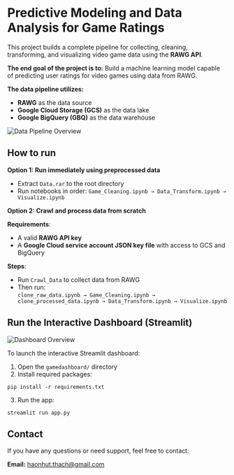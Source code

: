 #  Predictive Modeling and Data Analysis for Game Ratings
This project builds a complete pipeline for collecting, cleaning, transforming, and visualizing video game data using the **RAWG API**.

**The end goal of the project is to:**
Build a machine learning model capable of predicting user ratings for video games using data from RAWG.

**The data pipeline utilizes:**
- **RAWG** as the data source  
- **Google Cloud Storage (GCS)** as the data lake  
- **Google BigQuery (GBQ)** as the data warehouse

![Data Pipeline Overview](https://res.cloudinary.com/dnoubiojc/image/upload/v1754237829/Screenshot_2025-08-03_231555_odl1ck.png)

## How to run
**Option 1: Run immediately using preprocessed data**
- Extract `Data.rar` to the root directory  
- Run notebooks in order: `Game_Cleaning.ipynb → Data_Transform.ipynb → Visualize.ipynb`

**Option 2: Crawl and process data from scratch**

**Requirements**:
- A valid **RAWG API key**
- A **Google Cloud service account JSON key file** with access to GCS and BigQuery

**Steps**:

- Run `Crawl_Data` to collect data from RAWG  
- Then run:  
  `clone_raw_data.ipynb → Game_Cleaning.ipynb → clone_processed_data.ipynb → Data_Transform.ipynb → Visualize.ipynb`

## Run the Interactive Dashboard (Streamlit)

![Dashboard Overview](https://res.cloudinary.com/dnoubiojc/image/upload/v1754236310/Screenshot_2025-08-03_225056_yfp44t.png)

To launch the interactive Streamlit dashboard:

1. Open the `gamedashboard/` directory
2. Install required packages:
```
pip install -r requirements.txt
```
3. Run the app:
```
streamlit run app.py
```

##   Contact

If you have any questions or need support, feel free to contact:

**Email:** [haonhut.thach@gmail.com](mailto:haonhut.thach@gmail.com)
